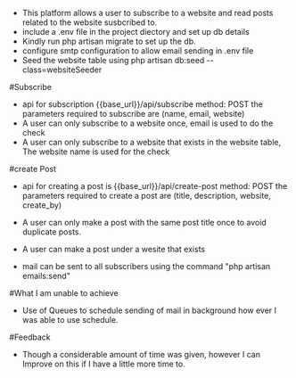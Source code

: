 - This platform allows a user to subscribe to a website and read posts related to the website susbcribed to.
- include a .env file in the project diectory and set up db details
- Kindly run php artisan migrate to set up the db.
- configure smtp configuration to allow email sending in .env file
- Seed the website table using php artisan db:seed --class=websiteSeeder

#Subscribe
- api for subscription {{base_url}}/api/subscribe
    method: POST
    the parameters required to subscribe are (name, email, website)
- A user can only subscribe to a website once, email is used to do the check
- A user can only subscribe to a website that exists in the website table, The website name is used for the check


#create Post
- api for creating a post is {{base_url}}/api/create-post
    method: POST
    the parameters required to create a post are (title, description, website, create_by)
- A user can only make a post with the same post title once to avoid duplicate posts.
- A user can make a post under a wesite that exists

- mail can be sent to all subscribers using the command "php artisan emails:send"

#What I am unable to achieve
- Use of Queues to schedule sending of mail in background how ever I was able to use schedule.

#Feedback
- Though a considerable amount of time was given, however I can Improve on this if I have a little more time to.
